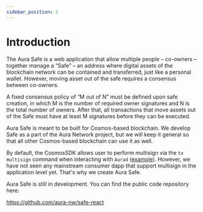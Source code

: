```yaml
---
sidebar_position: 1
---
```


# Introduction

The Aura Safe is a web application that allow multiple people – co-owners – together manage a “Safe” – an address where digital assets of the blockchain network can be contained and transferred, just like a personal wallet. However, moving asset out of the safe requires a consensus between co-owners. 

A fixed consensus policy of “M out of N” must be defined upon safe creation, in which M is the number of required owner signatures and N is the total number of owners. After that, all transactions that move assets out of the Safe must have at least M signatures before they can be executed.

Aura Safe is meant to be built for Cosmos-based blockchain. We develop Safe as a part of the Aura Network project, but we will keep it general so that all other Cosmos-based blockchain can use it as well.

By default, the CosmosSDK allows user to perform multisign via the `tx multisign` command when interacting with `Aurad` ([example](https://docs.cosmos.network/master/run-node/txs.html#signing-with-multiple-signers)). However, we have not seen any mainstream consumer dapp that support multisign in the application level yet. That's why we create Aura Safe.

Aura Safe is still in development. You can find the public code repository here:

https://github.com/aura-nw/safe-react